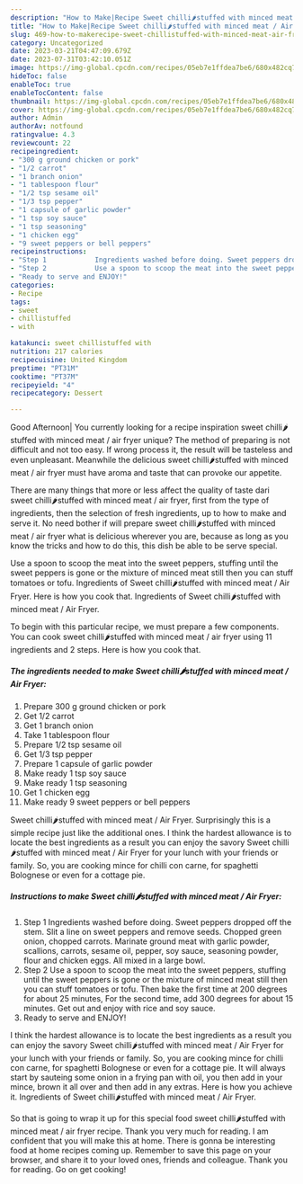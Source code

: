 ```yaml
---
description: "How to Make|Recipe Sweet chilli🌶stuffed with minced meat / Air Fryer {That is Delicious"
title: "How to Make|Recipe Sweet chilli🌶stuffed with minced meat / Air Fryer {That is Delicious"
slug: 469-how-to-makerecipe-sweet-chillistuffed-with-minced-meat-air-fryer-that-is-delicious
category: Uncategorized
date: 2023-03-21T04:47:09.679Z
date: 2023-07-31T03:42:10.051Z
image: https://img-global.cpcdn.com/recipes/05eb7e1ffdea7be6/680x482cq70/sweet-chillistuffed-with-minced-meat-air-fryer-recipe-main-photo.jpg
hideToc: false
enableToc: true
enableTocContent: false
thumbnail: https://img-global.cpcdn.com/recipes/05eb7e1ffdea7be6/680x482cq70/sweet-chillistuffed-with-minced-meat-air-fryer-recipe-main-photo.jpg
cover: https://img-global.cpcdn.com/recipes/05eb7e1ffdea7be6/680x482cq70/sweet-chillistuffed-with-minced-meat-air-fryer-recipe-main-photo.jpg
author: Admin
authorAv: notfound
ratingvalue: 4.3
reviewcount: 22
recipeingredient:
- "300 g ground chicken or pork"
- "1/2 carrot"
- "1 branch onion"
- "1 tablespoon flour"
- "1/2 tsp sesame oil"
- "1/3 tsp pepper"
- "1 capsule of garlic powder"
- "1 tsp soy sauce"
- "1 tsp seasoning"
- "1 chicken egg"
- "9 sweet peppers or bell peppers"
recipeinstructions:
- "Step 1            Ingredients washed before doing. Sweet peppers dropped off the stem. Slit a line on sweet peppers and remove seeds. Chopped green onion, chopped carrots. Marinate ground meat with garlic powder, scallions, carrots, sesame oil, pepper, soy sauce, seasoning powder, flour and chicken eggs. All mixed in a large bowl."
- "Step 2            Use a spoon to scoop the meat into the sweet peppers, stuffing until the sweet peppers is gone or the mixture of minced meat still then you can stuff tomatoes or tofu. Then bake the first time at 200 degrees for about 25 minutes, For the second time, add 300 degrees for about 15 minutes. Get out and enjoy with rice and soy sauce."
- "Ready to serve and ENJOY!"
categories:
- Recipe
tags:
- sweet
- chillistuffed
- with

katakunci: sweet chillistuffed with 
nutrition: 217 calories
recipecuisine: United Kingdom
preptime: "PT31M"
cooktime: "PT37M"
recipeyield: "4"
recipecategory: Dessert

---
```



Good Afternoon| You currently looking for a recipe inspiration sweet chilli🌶stuffed with minced meat / air fryer unique? The method of preparing is not difficult and not too easy. If wrong process it, the result will be tasteless and even unpleasant. Meanwhile the delicious sweet chilli🌶stuffed with minced meat / air fryer must have aroma and taste that can provoke our appetite.






There are many things that more or less affect the quality of taste dari sweet chilli🌶stuffed with minced meat / air fryer, first from the type of ingredients, then the selection of fresh ingredients, up to how to make and serve it. No need bother if will prepare sweet chilli🌶stuffed with minced meat / air fryer what is delicious wherever you are, because as long as you know the tricks and how to do this, this dish be able to be serve special.


Use a spoon to scoop the meat into the sweet peppers, stuffing until the sweet peppers is gone or the mixture of minced meat still then you can stuff tomatoes or tofu. Ingredients of Sweet chilli🌶stuffed with minced meat / Air Fryer. Here is how you cook that. Ingredients of Sweet chilli🌶stuffed with minced meat / Air Fryer.


To begin with this particular recipe, we must prepare a few components. You can cook sweet chilli🌶stuffed with minced meat / air fryer using 11 ingredients and 2 steps. Here is how you cook that.

<!--inarticleads1-->

##### The ingredients needed to make Sweet chilli🌶stuffed with minced meat / Air Fryer:

1. Prepare 300 g ground chicken or pork
1. Get 1/2 carrot
1. Get 1 branch onion
1. Take 1 tablespoon flour
1. Prepare 1/2 tsp sesame oil
1. Get 1/3 tsp pepper
1. Prepare 1 capsule of garlic powder
1. Make ready 1 tsp soy sauce
1. Make ready 1 tsp seasoning
1. Get 1 chicken egg
1. Make ready 9 sweet peppers or bell peppers


Sweet chilli🌶stuffed with minced meat / Air Fryer. Surprisingly this is a simple recipe just like the additional ones. I think the hardest allowance is to locate the best ingredients as a result you can enjoy the savory Sweet chilli🌶stuffed with minced meat / Air Fryer for your lunch with your friends or family. So, you are cooking mince for chilli con carne, for spaghetti Bolognese or even for a cottage pie. 

<!--inarticleads2-->

##### Instructions to make Sweet chilli🌶stuffed with minced meat / Air Fryer:

1. Step 1            Ingredients washed before doing. Sweet peppers dropped off the stem. Slit a line on sweet peppers and remove seeds. Chopped green onion, chopped carrots. Marinate ground meat with garlic powder, scallions, carrots, sesame oil, pepper, soy sauce, seasoning powder, flour and chicken eggs. All mixed in a large bowl.
1. Step 2            Use a spoon to scoop the meat into the sweet peppers, stuffing until the sweet peppers is gone or the mixture of minced meat still then you can stuff tomatoes or tofu. Then bake the first time at 200 degrees for about 25 minutes, For the second time, add 300 degrees for about 15 minutes. Get out and enjoy with rice and soy sauce.
1. Ready to serve and ENJOY!

I think the hardest allowance is to locate the best ingredients as a result you can enjoy the savory Sweet chilli🌶stuffed with minced meat / Air Fryer for your lunch with your friends or family. So, you are cooking mince for chilli con carne, for spaghetti Bolognese or even for a cottage pie. It will always start by sauteing some onion in a frying pan with oil, you then add in your mince, brown it all over and then add in any extras. Here is how you achieve it. Ingredients of Sweet chilli🌶stuffed with minced meat / Air Fryer. 

So that is going to wrap it up for this special food sweet chilli🌶stuffed with minced meat / air fryer recipe. Thank you very much for reading. I am confident that you will make this at home. There is gonna be interesting food at home recipes coming up. Remember to save this page on your browser, and share it to your loved ones, friends and colleague. Thank you for reading. Go on get cooking!
